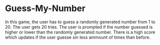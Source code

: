 # Guess-My-Number 
In this game, the user has to guess a randomly generated number from 1 to 20. The user gets 20 tries. The user is prompted if the number guessed is higher or lower than the randomly generated number. There is a high score which updates if the user guesse sin less ammount of times than before.

